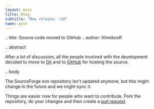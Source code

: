 ```yaml
---
layout: main
title: Blog
subtitle: "New release: r10"
name: post
---
```


.. title: Source code moved to GitHub
.. author: XhmikosR

.. abstract

After a lot of discussion, all the people involved with the development decided
to move to [Git](http://git-scm.com/) and to [GitHub](https://github.com/mpc-hc/mpc-hc) for hosting the source.

.. body

The SourceForge svn repository isn't updated anymore, but this might change
in the future and we might sync it.

Things are easier now for people who want to contribute.
Fork the repository, do your changes and then create
a [pull request](https://github.com/mpc-hc/mpc-hc/pulls).
